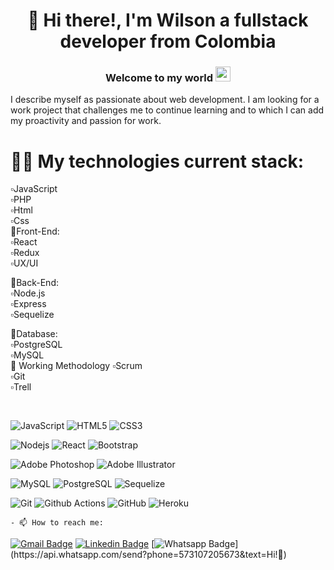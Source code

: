 <h1 align="center"> 🖖 Hi there!, I'm Wilson a fullstack developer from Colombia</h1>
<h3 align="center" > Welcome to my world <img src="https://github.com/TheDudeThatCode/TheDudeThatCode/blob/master/Assets/Earth.gif" width="24px"> </h3>


I describe myself as passionate about web development. I am looking for a work project that challenges me to continue learning and to which I can add my proactivity and passion for work.


# :man_technologist: My technologies current stack:

▫️JavaScript
<br/>
▫️PHP
<br/>
▫️Html
<br/>
▫️Css
<br/>
🔹Front-End:
<br/>
▫️React
<br/>
▫️Redux
<br/>
▫️UX/UI

🔹Back-End:
<br/>
▫️Node.js
<br/>
▫️Express
<br/>
▫️Sequelize

🔹Database:
<br/>
▫️PostgreSQL
<br/>
▫️MySQL
<br/>
🔹 Working Methodology
▫️Scrum
<br/>
▫️Git
<br/>
▫️Trell

<br/>

![JavaScript](https://img.shields.io/badge/-JavaScript-black?style=flat-square&logo=javascript)
![HTML5](https://img.shields.io/badge/-HTML5-%23E44D27?style=flat-square&logo=html5&logoColor=ffffff)
![CSS3](https://img.shields.io/badge/-CSS3-%231572B6?style=flat-square&logo=css3)

![Nodejs](https://img.shields.io/badge/-Nodejs-black?style=flat-square&logo=Node.js)
![React](https://img.shields.io/badge/-React-%23282C34?style=flat-square&logo=react)
![Bootstrap](https://img.shields.io/badge/-Bootstrap-563D7C?style=flat-square&logo=bootstrap)


![Adobe Photoshop](http://img.shields.io/badge/-Abode%20Photoshop-26C9FF?style=flat-square&logo=adobe-photoshop&logoColor=ffffff)
![Adobe Illustrator](http://img.shields.io/badge/-Abode%20Illustrator-FC8F30?style=flat-square&logo=adobe-illustrator&logoColor=ffffff)


![MySQL](https://img.shields.io/badge/-MySQL-black?style=flat-square&logo=mysql)
![PostgreSQL](https://img.shields.io/badge/PostgreSQL-316192?style=style=flat-square&logo=postgresql&logoColor=white)
![Sequelize](https://img.shields.io/badge/sequelize-323330?style=style=flat-square&logo=sequelize&logoColor=blue)


![Git](https://img.shields.io/badge/-Git-black?style=flat-square&logo=git)
![Github Actions](http://img.shields.io/badge/-Github%20Actions-2088FF?style=flat-square&logo=github-actions&logoColor=ffffff)
![GitHub](https://img.shields.io/badge/-GitHub-181717?style=flat-square&logo=github)
![Heroku](https://img.shields.io/badge/-Heroku-430098?style=flat-square&logo=heroku)

	- 📫 How to reach me:

[![Gmail Badge](https://img.shields.io/badge/-Gmail-c14438?style=flat-square&logo=Gmail&logoColor=white&link=mailto:wilssoncastro@gmail.com)](mailto:wilssoncastro@gmail.com)
[![Linkedin Badge](https://img.shields.io/badge/-LinkedIn-blue?style=flat-square&logo=Linkedin&logoColor=white&link=https://www.linkedin.com/in/wilssoncastro/)](https://www.linkedin.com/in/wilssoncastro/) 
[![Whatsapp Badge](https://img.shields.io/badge/-Whatsapp-4CA143?style=flat-square&labelColor=4CA143&logo=whatsapp&logoColor=white&link=https://api.whatsapp.com/send?phone=573008754649&text=Olá!)](https://api.whatsapp.com/send?phone=573107205673&text=Hi!🖖)
